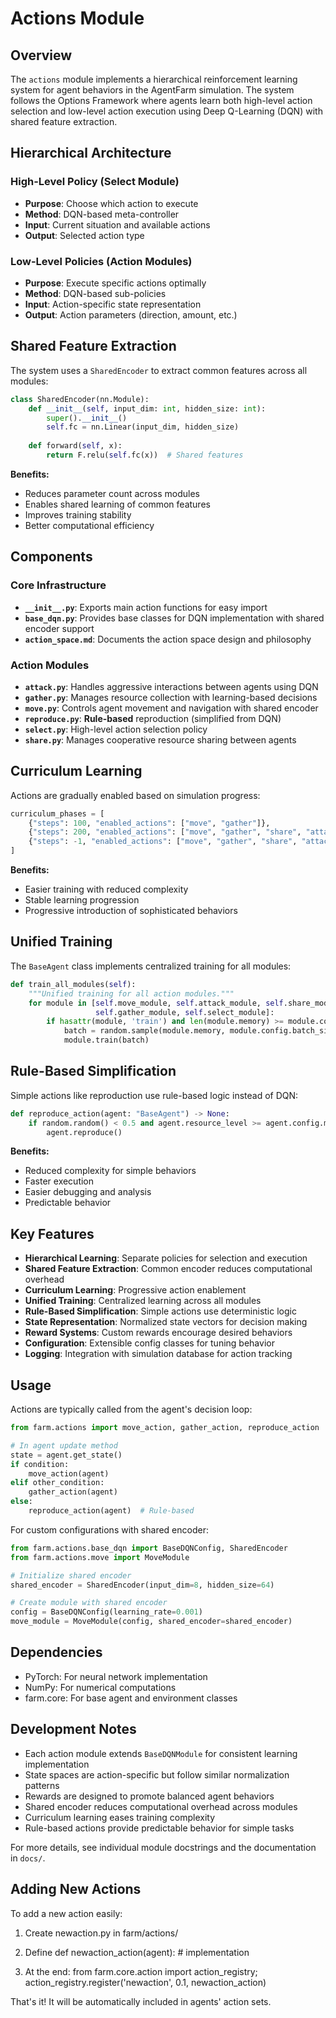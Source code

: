 
# Actions Module

## Overview

The `actions` module implements a hierarchical reinforcement learning system for agent behaviors in the AgentFarm simulation. The system follows the Options Framework where agents learn both high-level action selection and low-level action execution using Deep Q-Learning (DQN) with shared feature extraction.

## Hierarchical Architecture

### High-Level Policy (Select Module)
- **Purpose**: Choose which action to execute
- **Method**: DQN-based meta-controller
- **Input**: Current situation and available actions
- **Output**: Selected action type

### Low-Level Policies (Action Modules)
- **Purpose**: Execute specific actions optimally
- **Method**: DQN-based sub-policies
- **Input**: Action-specific state representation
- **Output**: Action parameters (direction, amount, etc.)

## Shared Feature Extraction

The system uses a `SharedEncoder` to extract common features across all modules:

```python
class SharedEncoder(nn.Module):
    def __init__(self, input_dim: int, hidden_size: int):
        super().__init__()
        self.fc = nn.Linear(input_dim, hidden_size)
    
    def forward(self, x):
        return F.relu(self.fc(x))  # Shared features
```

**Benefits:**
- Reduces parameter count across modules
- Enables shared learning of common features
- Improves training stability
- Better computational efficiency

## Components

### Core Infrastructure
- **`__init__.py`**: Exports main action functions for easy import
- **`base_dqn.py`**: Provides base classes for DQN implementation with shared encoder support
- **`action_space.md`**: Documents the action space design and philosophy

### Action Modules
- **`attack.py`**: Handles aggressive interactions between agents using DQN
- **`gather.py`**: Manages resource collection with learning-based decisions
- **`move.py`**: Controls agent movement and navigation with shared encoder
- **`reproduce.py`**: **Rule-based** reproduction (simplified from DQN)
- **`select.py`**: High-level action selection policy
- **`share.py`**: Manages cooperative resource sharing between agents

## Curriculum Learning

Actions are gradually enabled based on simulation progress:

```python
curriculum_phases = [
    {"steps": 100, "enabled_actions": ["move", "gather"]},
    {"steps": 200, "enabled_actions": ["move", "gather", "share", "attack"]},
    {"steps": -1, "enabled_actions": ["move", "gather", "share", "attack", "reproduce"]}
]
```

**Benefits:**
- Easier training with reduced complexity
- Stable learning progression
- Progressive introduction of sophisticated behaviors

## Unified Training

The `BaseAgent` class implements centralized training for all modules:

```python
def train_all_modules(self):
    """Unified training for all action modules."""
    for module in [self.move_module, self.attack_module, self.share_module, 
                   self.gather_module, self.select_module]:
        if hasattr(module, 'train') and len(module.memory) >= module.config.batch_size:
            batch = random.sample(module.memory, module.config.batch_size)
            module.train(batch)
```

## Rule-Based Simplification

Simple actions like reproduction use rule-based logic instead of DQN:

```python
def reproduce_action(agent: "BaseAgent") -> None:
    if random.random() < 0.5 and agent.resource_level >= agent.config.min_reproduction_resources:
        agent.reproduce()
```

**Benefits:**
- Reduced complexity for simple behaviors
- Faster execution
- Easier debugging and analysis
- Predictable behavior

## Key Features

- **Hierarchical Learning**: Separate policies for selection and execution
- **Shared Feature Extraction**: Common encoder reduces computational overhead
- **Curriculum Learning**: Progressive action enablement
- **Unified Training**: Centralized learning across all modules
- **Rule-Based Simplification**: Simple actions use deterministic logic
- **State Representation**: Normalized state vectors for decision making
- **Reward Systems**: Custom rewards encourage desired behaviors
- **Configuration**: Extensible config classes for tuning behavior
- **Logging**: Integration with simulation database for action tracking

## Usage

Actions are typically called from the agent's decision loop:

```python
from farm.actions import move_action, gather_action, reproduce_action

# In agent update method
state = agent.get_state()
if condition:
    move_action(agent)
elif other_condition:
    gather_action(agent)
else:
    reproduce_action(agent)  # Rule-based
```

For custom configurations with shared encoder:

```python
from farm.actions.base_dqn import BaseDQNConfig, SharedEncoder
from farm.actions.move import MoveModule

# Initialize shared encoder
shared_encoder = SharedEncoder(input_dim=8, hidden_size=64)

# Create module with shared encoder
config = BaseDQNConfig(learning_rate=0.001)
move_module = MoveModule(config, shared_encoder=shared_encoder)
```

## Dependencies

- PyTorch: For neural network implementation
- NumPy: For numerical computations
- farm.core: For base agent and environment classes

## Development Notes

- Each action module extends `BaseDQNModule` for consistent learning implementation
- State spaces are action-specific but follow similar normalization patterns
- Rewards are designed to promote balanced agent behaviors
- Shared encoder reduces computational overhead across modules
- Curriculum learning eases training complexity
- Rule-based actions provide predictable behavior for simple tasks

For more details, see individual module docstrings and the documentation in `docs/`. 

## Adding New Actions

To add a new action easily:

1. Create newaction.py in farm/actions/

2. Define def newaction_action(agent): # implementation

3. At the end: from farm.core.action import action_registry; action_registry.register('newaction', 0.1, newaction_action)

That's it! It will be automatically included in agents' action sets. 